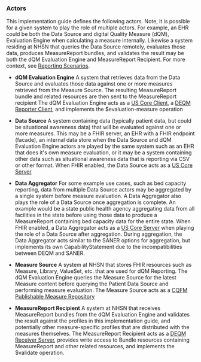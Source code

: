 
### Actors ###

This implementation guide defines the following actors. Note, it is possible for a given system to play the role of multiple actors. For example, an EHR could be both the Data Source and digital Quality Measure (dQM), Evaluation Engine when calculating a measure internally. Likewise a system residing at NHSN that queries the Data Source remotely, evaluates those data, produces MeasureReport bundles, and validates the result may be both the dQM Evaluation Engine and MeasureReport Recipient. For more context, see [Reporting Scenarios](specification.html).

* **dQM Evaluation Engine** A system that retrieves data from the Data Source and evaluates those data against one or more measures retrieved from the Measure Source. The resulting MeasureReport bundle and related resources are then sent to the MeasureReport recipient The dQM Evaluation Engine acts as a [US Core Client]({{site.data.fhir.ver.uscore}}/CapabilityStatement-us-core-client.html), a [DEQM Reporter Client]({{site.data.fhir.ver.deqm}}/CapabilityStatement-reporter-client.html), and implements the $evaluation-measure operation

* **Data Source** A system containing data (typically patient data, but could be situational awareness data) that will be evaluated against one or more measures. This may be a FHIR server, an EHR with a FHIR endpoint (facade), an internal data store when the Data Source and dQM Evaluation Engine actors are played by the same system such as an EHR that does it's own measure evaluation, or it may be a system containing other data such as situational awareness data that is reporting via CSV or other format. When FHIR enabled, the Data Source acts as a [US Core Server]({{site.data.fhir.ver.uscore}}/CapabilityStatement-us-core-server.html)

* **Data Aggregator** For some example use cases, such as bed capacity reporting, data from multiple Data Source actors may be aggregated by a single system before measure evaluation. A Data Aggregator also plays the role of a Data Source once aggregation is complete. An example would be a state public health agency aggregating data from all facilities in the state before using those data to produce a MeasureReport containing bed capacity data for the entire state. When FHIR enabled, a Data Aggregator acts as a [US Core Server]({{site.data.fhir.ver.uscore}}/CapabilityStatement-us-core-server.html) when playing the role of a Data Source after aggregation. During aggregation, the Data Aggregator acts similar to the SANER options for aggregation, but implements its own CapabilityStatement due to the incompatibilities between DEQM and SANER.

* **Measure Source** A system at NHSN that stores FHIR resources such as Measure, Library, ValueSet, etc. that are used for dQM Reporting. The dQM Evaluation Engine queries the Measure Source for the latest Measure content before querying the Patient Data Source and performing measure evaluation. The Measure Source acts as a [CQFM Publishable Measure Repository]({{site.data.fhir.ver.cqfm}}/measure-repository-service.html#publishable-measure-repository) 

* **MeasureReport Recipient** A system at NHSN that receives MeasureReport bundles from the dQM Evaluation Engine and validates the result against the profiles in this implementation guide, and potentially other measure-specific profiles that are distributed with the measures themselves. The MeasureReport Recipient acts as a [DEQM Receiver Server]({{site.data.fhir.ver.deqm}}/CapabilityStatement-receiver-server.html), provides write access to Bundle resources containing MeasureReport and other related resources, and implements the $validate operation.